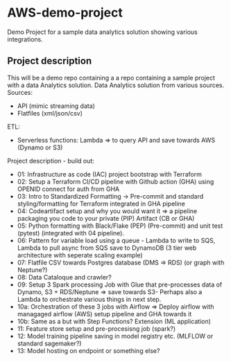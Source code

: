 # AWS-demo-project
Demo Project for a sample data analytics solution showing various integrations.

## Project description
This will be a demo repo containing a a repo containing a sample project with a data Analytics solution. Data Analytics solution from various sources. 
Sources:
- API (mimic streaming data)
- Flatfiles (xml/json/csv)

ETL:
- Serverless functions: Lambda => to query API and save towards AWS (Dynamo or S3)

Project description - build out:
- 01: Infrastructure as code (IAC) project bootstrap with Terraform
- 02: Setup a Terraform CI/CD pipeline with Github action (GHA) using OPENID connect for auth from GHA
- 03: Intro to Standardized Formatting -> Pre-commit and standard styling/formatting for Terraform integrated in GHA pipeline
- 04: Codeartifact setup and why you would want it => a pipeline packaging you code to your private (PIP) Artifact (CB or GHA)
- 05: Python formatting with Black/Flake (PEP) (Pre-commit) and unit test (pytest) (integrated with 04 pipeline).  
- 06: Pattern for variable load using a queue - Lambda to write to SQS, Lambda to pull async from SQS save to DynamoDB (3 tier web architecture with seperate scaling example)
- 07: Flatfile CSV towards Postgres database (DMS => RDS) (or graph with Neptune?)
- 08: Data Cataloque and crawler?
- 09: Setup 3 Spark processing Job with Glue that pre-processes data of Dynamo, S3 + RDS/Neptune => save towards S3- Perhaps also a Lambda to orchestrate various things in next step.
- 10a: Orchestration of these 3 jobs with Airflow => Deploy airflow with managaged airflow (AWS) setup pipeline and GHA towards it
- 10b: Same as a but with Step Functions?
Extension (ML application)
- 11: Feature store setup and pre-procesisng job (spark?)
- 12: Model training pipeline saving in model registry etc. (MLFLOW or standard sagemaker?)
- 13: Model hosting on endpoint or something else?